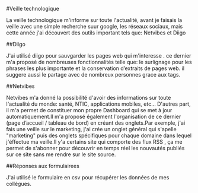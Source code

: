 #Veille technologique

La veille technologique m'informe sur toute l'actualité, avant je faisais la veille avec une simple recherche suur google, les réseaux sociaux, mais cette année j'ai découvert des outils important tels que: Netvibes et Diigo


##Diigo

J'ai utilisé diigo pour sauvgarder les pages web qui m'interesse . ce dernier m'a proposé de nombreuses fonctionnalités telle que: le surlignage pour les phrases les plus importante et la conservation d’extraits de pages web.
il suggere aussi le partage avec de nombreux personnes grace aux tags. 

##Netvibes

Netvibes m'a donné la possibilité d'avoir des informations sur toute l'actualité du monde: santé, NTIC, applications mobiles, etc...
D'autres part, il m'a permet de constituer mon propre Dashboard qui se met à jour automatiquement.Il m'a proposé également l'organisation de ce dernier (page d’accueil / tableau de bord) en créant des onglets.Par exemple, j'ai fais une  veille sur le marketing, j'ai crée un onglet général qui s'apelle "marketing" puis des onglets spécifiques pour chaque domaine dans lequel j'éffectue ma veille.Il y'a certains site qui comporte des flux RSS , ça me permet de s'abonner  pour découvrir en temps réel les nouvautés publiés sur ce site sans me rendre sur le site source.

##Réponses aux formulairees

J'ai utilisé le formulaire en csv pour récupérer les données de mes collégues.
